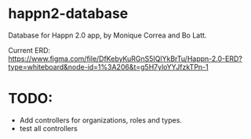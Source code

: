 # happn2-database
Database for Happn 2.0 app, by Monique Correa and Bo Latt.

Current ERD:
https://www.figma.com/file/DfKebyKuRGnS5IQlYkBrTu/Happn-2.0-ERD?type=whiteboard&node-id=1%3A206&t=g5H7yloYYJfzkTPn-1


# TODO:

- Add controllers for  organizations, roles and types.
- test all controllers
